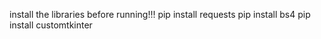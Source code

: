 install the libraries before running!!!
pip install requests
pip install bs4
pip install customtkinter
